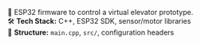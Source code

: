 📌 ESP32 firmware to control a virtual elevator prototype.  
🛠️ **Tech Stack:** C++, ESP32 SDK, sensor/motor libraries  
📁 **Structure:** `main.cpp`, `src/`, configuration headers
